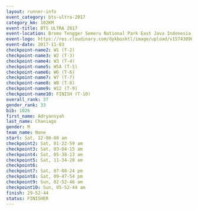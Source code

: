 ```yaml
---
layout: runner-info 
event_category: bts-ultra-2017 
category_km: 102KM 
event-title: BTS ULTRA 2017 
event-location: Bromo Tengger Semeru National Park East Java Indonesia 
event-logo: https://res.cloudinary.com/dykbosktl/image/upload/v1574389068/Logo/btsultra-profilpic_qfpjxb.png 
event-date: 2017-11-03 
checkpoint-name2: W1 (T-2) 
checkpoint-name3: W2 (T-3) 
checkpoint-name4: W3 (T-4) 
checkpoint-name5: W5A (T-5) 
checkpoint-name6: W6 (T-6) 
checkpoint-name7: W7 (T-7) 
checkpoint-name8: W8 (T-8) 
checkpoint-name9: W12 (T-9) 
checkpoint-name10: FINISH (T-10) 
overall_rank: 37
gender_rank: 33
bib: 1026
first_name: Adryansyah
last_name: Chaniago
gender: M
team_name: None
start: Sat, 12-00-00 am
checkpoint2: Sat, 01-22-59 am
checkpoint3: Sat, 03-04-15 am
checkpoint4: Sat, 05-38-13 am
checkpoint5: Sat, 11-34-28 am
checkpoint6: 
checkpoint7: Sat, 07-08-24 pm
checkpoint8: Sat, 09-47-54 pm
checkpoint9: Sun, 02-52-46 am
checkpoint10: Sun, 05-52-44 am
finish: 29-52-44
status: FINISHER
---
```

